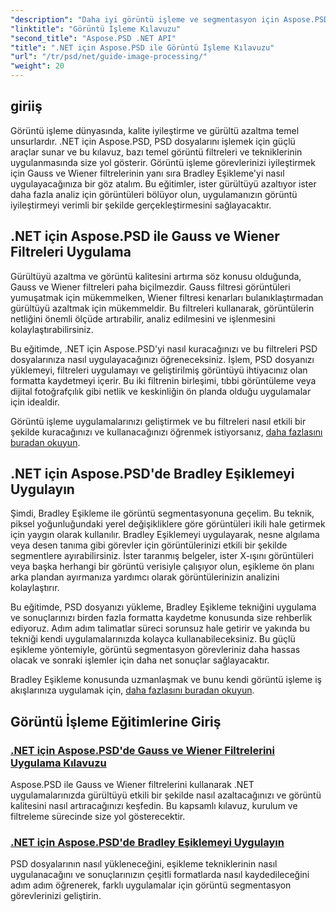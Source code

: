 ```yaml
---
"description": "Daha iyi görüntü işleme ve segmentasyon için Aspose.PSD for .NET'te Gauss ve Wiener filtrelerinin yanı sıra Bradley Eşikleme'nin nasıl uygulanacağını öğrenin."
"linktitle": "Görüntü İşleme Kılavuzu"
"second_title": "Aspose.PSD .NET API"
"title": ".NET için Aspose.PSD ile Görüntü İşleme Kılavuzu"
"url": "/tr/psd/net/guide-image-processing/"
"weight": 20
---
```


## giriiş

Görüntü işleme dünyasında, kalite iyileştirme ve gürültü azaltma temel unsurlardır. .NET için Aspose.PSD, PSD dosyalarını işlemek için güçlü araçlar sunar ve bu kılavuz, bazı temel görüntü filtreleri ve tekniklerinin uygulanmasında size yol gösterir. Görüntü işleme görevlerinizi iyileştirmek için Gauss ve Wiener filtrelerinin yanı sıra Bradley Eşikleme'yi nasıl uygulayacağınıza bir göz atalım. Bu eğitimler, ister gürültüyü azaltıyor ister daha fazla analiz için görüntüleri bölüyor olun, uygulamanızın görüntü iyileştirmeyi verimli bir şekilde gerçekleştirmesini sağlayacaktır.

## .NET için Aspose.PSD ile Gauss ve Wiener Filtreleri Uygulama

Gürültüyü azaltma ve görüntü kalitesini artırma söz konusu olduğunda, Gauss ve Wiener filtreleri paha biçilmezdir. Gauss filtresi görüntüleri yumuşatmak için mükemmelken, Wiener filtresi kenarları bulanıklaştırmadan gürültüyü azaltmak için mükemmeldir. Bu filtreleri kullanarak, görüntülerin netliğini önemli ölçüde artırabilir, analiz edilmesini ve işlenmesini kolaylaştırabilirsiniz.

Bu eğitimde, .NET için Aspose.PSD'yi nasıl kuracağınızı ve bu filtreleri PSD dosyalarınıza nasıl uygulayacağınızı öğreneceksiniz. İşlem, PSD dosyanızı yüklemeyi, filtreleri uygulamayı ve geliştirilmiş görüntüyü ihtiyacınız olan formatta kaydetmeyi içerir. Bu iki filtrenin birleşimi, tıbbi görüntüleme veya dijital fotoğrafçılık gibi netlik ve keskinliğin ön planda olduğu uygulamalar için idealdir.

Görüntü işleme uygulamalarınızı geliştirmek ve bu filtreleri nasıl etkili bir şekilde kuracağınızı ve kullanacağınızı öğrenmek istiyorsanız, [daha fazlasını buradan okuyun](./guide-to-apply-gaussian-wiener-filters/).

## .NET için Aspose.PSD'de Bradley Eşiklemeyi Uygulayın

Şimdi, Bradley Eşikleme ile görüntü segmentasyonuna geçelim. Bu teknik, piksel yoğunluğundaki yerel değişikliklere göre görüntüleri ikili hale getirmek için yaygın olarak kullanılır. Bradley Eşiklemeyi uygulayarak, nesne algılama veya desen tanıma gibi görevler için görüntülerinizi etkili bir şekilde segmentlere ayırabilirsiniz. İster taranmış belgeler, ister X-ışını görüntüleri veya başka herhangi bir görüntü verisiyle çalışıyor olun, eşikleme ön planı arka plandan ayırmanıza yardımcı olarak görüntülerinizin analizini kolaylaştırır.

Bu eğitimde, PSD dosyanızı yükleme, Bradley Eşikleme tekniğini uygulama ve sonuçlarınızı birden fazla formatta kaydetme konusunda size rehberlik ediyoruz. Adım adım talimatlar süreci sorunsuz hale getirir ve yakında bu tekniği kendi uygulamalarınızda kolayca kullanabileceksiniz. Bu güçlü eşikleme yöntemiyle, görüntü segmentasyon görevleriniz daha hassas olacak ve sonraki işlemler için daha net sonuçlar sağlayacaktır.

Bradley Eşikleme konusunda uzmanlaşmak ve bunu kendi görüntü işleme iş akışlarınıza uygulamak için, [daha fazlasını buradan okuyun](./apply-bradley-thresholding/).

## Görüntü İşleme Eğitimlerine Giriş
### [.NET için Aspose.PSD'de Gauss ve Wiener Filtrelerini Uygulama Kılavuzu](./guide-to-apply-gaussian-wiener-filters/)
Aspose.PSD ile Gauss ve Wiener filtrelerini kullanarak .NET uygulamalarınızda gürültüyü etkili bir şekilde nasıl azaltacağınızı ve görüntü kalitesini nasıl artıracağınızı keşfedin. Bu kapsamlı kılavuz, kurulum ve filtreleme sürecinde size yol gösterecektir.
### [.NET için Aspose.PSD'de Bradley Eşiklemeyi Uygulayın](./apply-bradley-thresholding/)
PSD dosyalarının nasıl yükleneceğini, eşikleme tekniklerinin nasıl uygulanacağını ve sonuçlarınızın çeşitli formatlarda nasıl kaydedileceğini adım adım öğrenerek, farklı uygulamalar için görüntü segmentasyon görevlerinizi geliştirin.